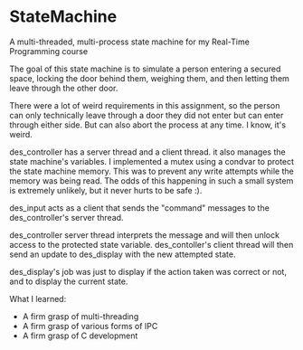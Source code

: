 # StateMachine
A multi-threaded, multi-process state machine for my Real-Time Programming course

The goal of this state machine is to simulate a person entering a secured space, locking the door behind them, weighing them, and then letting them leave through the other door.

There were a lot of weird requirements in this assignment, so the person can only technically leave through a door they did not enter but can enter through either side. But can also abort the process at any time. I know, it's weird.

des_controller has a server thread and a client thread. it also manages the state machine's variables. I implemented a mutex using a condvar to protect the state machine memory. This was to prevent any write attempts while the memory was being read. The odds of this happening in such a small system is extremely unlikely, but it never hurts to be safe :).

des_input acts as a client that sends the "command" messages to the des_controller's server thread.

des_controller server thread interprets the message and will then unlock access to the protected state variable.
des_contoller's client thread will then send an update to des_display with the new attempted state.

des_display's job was just to display if the action taken was correct or not, and to display the current state.

What I learned:
- A firm grasp of multi-threading
- A firm grasp of various forms of IPC
- A firm grasp of C development
